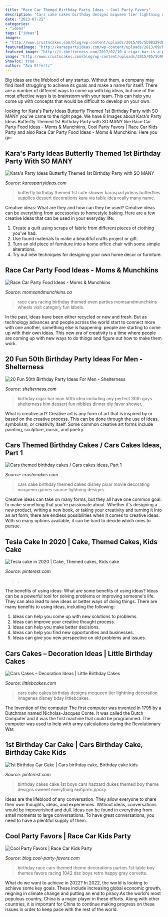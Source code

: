```yaml
---
title: "Race Car Themed Birthday Party Ideas : Cool Party Favors"
description: "Cars cake cakes birthday designs mcqueen tier lightning decoration imagenes disney bday littlebcakes"
date: "2023-07-25"
categories:
- "ideas"
tags: ["ideas"]
images:
- "http://www.crustncakes.com/blog/wp-content/uploads/2015/05/5b98129d02614d50dbb77c5f242721f2.jpg"
featuredImage: "http://karaspartyideas.com/wp-content/uploads/2013/09/butterfly-29.jpg"
featured_image: "http://i.shelterness.com/2017/02/10-a-cigar-bar-is-a-perfect-idea-for-any-mans-party-including-a-birthday-one.jpg"
image: "http://www.crustncakes.com/blog/wp-content/uploads/2015/05/5b98129d02614d50dbb77c5f242721f2.jpg"
ShowToc: true
author: "Ava Effertz"
---
```



Big ideas are the lifeblood of any startup. Without them, a company may find itself struggling to achieve its goals and make a name for itself. There are a number of different ways to come up with big ideas, but one of the most effective ways is to brainstorm with your team. This can help you come up with concepts that would be difficult to develop on your own.

	

		
looking for Kara&#039;s Party Ideas Butterfly Themed 1st Birthday Party with SO MANY you've came to the right page. We have 8 Images about Kara&#039;s Party Ideas Butterfly Themed 1st Birthday Party with SO MANY like Race Car Party Food Ideas - Moms &amp; Munchkins, Cool Party Favors | Race Car Kids Party and also Race Car Party Food Ideas - Moms &amp; Munchkins. Here you go:
		
    
## Kara&#039;s Party Ideas Butterfly Themed 1st Birthday Party With SO MANY

<img loading=lazy src="http://karaspartyideas.com/wp-content/uploads/2013/09/butterfly-29.jpg" onerror="this.onerror=null;this.src='https://tse1.mm.bing.net/th?id=OIP.XmSJiIoRq2QIhGO7_sPZ2gHaLG&amp;pid=15.1';" alt="Kara&#039;s Party Ideas Butterfly Themed 1st Birthday Party with SO MANY">

_Source: karaspartyideas.com_

>butterfly birthday themed 1st cute shower karaspartyideas butterflies supplies dessert decorations kara via table idea really many name. 

	

Creative ideas: What are they and how can they be used?
Creative ideas can be everything from accessories to homestyle baking. Here are a few creative ideas that can be used in your everyday life: 
1. Create a quilt using scraps of fabric from different pieces of clothing you've had.
2. Use found materials to make a beautiful crafts project or gift.
3. Turn an old piece of furniture into a home office chair with some simple alterations.
4. Try out new techniques for designing your own home decor or furniture.

    
## Race Car Party Food Ideas - Moms &amp; Munchkins

<img loading=lazy src="https://www.momsandmunchkins.ca/wp-content/uploads/2014/07/race-party-food-12.jpg" onerror="this.onerror=null;this.src='https://tse1.mm.bing.net/th?id=OIP._FoymQHWjnFWvKONKFL9FgHaOD&amp;pid=15.1';" alt="Race Car Party Food Ideas - Moms &amp; Munchkins">

_Source: momsandmunchkins.ca_

>race cars racing birthday themed even parties momsandmunchkins wheels visit category fun labels. 

	

In the past, ideas have been either recycled or new and fresh. But as technology advances and people across the world start to connect more with one another, something else is happening: people are starting to come up with their own ideas. This new era of creativity is a time where people are coming up with new ways to do things and figure out how to make them work.

    
## 20 Fun 50th Birthday Party Ideas For Men - Shelterness

<img loading=lazy src="http://i.shelterness.com/2017/02/10-a-cigar-bar-is-a-perfect-idea-for-any-mans-party-including-a-birthday-one.jpg" onerror="this.onerror=null;this.src='https://tse2.mm.bing.net/th?id=OIP.kCklnuIMQ0jvvkGrnUL0HQHaLH&amp;pid=15.1';" alt="20 Fun 50th Birthday Party Ideas For Men - Shelterness">

_Source: shelterness.com_

>birthday cigar bar man 50th idea including any perfect 30th guys shelterness him dessert fun nibbles dinner diy favor shower. 

	

What is creative art?
Creative art is any form of art that is inspired by or based on the creative process. This can be done through the use of ideas, symbolism, or creativity itself. Some common creative art forms include painting, sculpture, music, and poetry.

    
## Cars Themed Birthday Cakes / Cars Cakes Ideas, Part 1

<img loading=lazy src="http://www.crustncakes.com/blog/wp-content/uploads/2015/05/5b98129d02614d50dbb77c5f242721f2.jpg" onerror="this.onerror=null;this.src='https://tse2.mm.bing.net/th?id=OIP.sM0UATj7qNTE1ignc89X6AHaM5&amp;pid=15.1';" alt="Cars themed birthday cakes / Cars cakes ideas, Part 1">

_Source: crustncakes.com_

>cars cake birthday themed cakes disney pixar movie decorating mcqueen games source lightning designs. 

	

Creative ideas can take on many forms, but they all have one common goal: to make something that you're passionate about. Whether it's designing a new product, writing a new book, or taking your creativity and turning it into an art form, there are endless possibilities when it comes to creative ideas. With so many options available, it can be hard to decide which ones to pursue.

    
## Tesla Cake In 2020 | Cake, Themed Cakes, Kids Cake

<img loading=lazy src="https://i.pinimg.com/736x/1b/9c/6a/1b9c6ac87f3b08770916647cb2e40930.jpg" onerror="this.onerror=null;this.src='https://tse3.mm.bing.net/th?id=OIP.Q2913IcLToIFsuh_Lat-qwHaLS&amp;pid=15.1';" alt="Tesla cake in 2020 | Cake, Themed cakes, Kids cake">

_Source: pinterest.com_

>. 

	

The benefits of using ideas: What are some benefits of using ideas?
Ideas can be a powerful tool for solving problems or improving someone's life. They can also lead to new ideas or better ways of doing things. There are many benefits to using ideas, including the following: 
1. Ideas can help you come up with new solutions to problems.
2. Ideas can improve your creative thought process. 
3. Ideas can help you make better decisions. 
4. Ideas can help you find new opportunities and businesses. 
5. Ideas can give you new perspective on old problems and issues.

    
## Cars Cakes – Decoration Ideas | Little Birthday Cakes

<img loading=lazy src="http://www.littlebcakes.com/wp-content/uploads/2014/01/Cars-Cake.jpg" onerror="this.onerror=null;this.src='https://tse3.mm.bing.net/th?id=OIP.J_6_rZGyvndDZ3UwyPAmGwHaH2&amp;pid=15.1';" alt="Cars Cakes – Decoration Ideas | Little Birthday Cakes">

_Source: littlebcakes.com_

>cars cake cakes birthday designs mcqueen tier lightning decoration imagenes disney bday littlebcakes. 

	

The Invention of the computer
The first computer was invented in 1795 by a Dutchman named Nicholas-Jacques Conte. It was called the Dutch Computer and it was the first machine that could be programmed. The computer was used to help with army calculations during the Revolutionary War.

    
## 1st Birthday Car Cake | Cars Birthday Cake, Birthday Cake Kids

<img loading=lazy src="https://i.pinimg.com/736x/4d/0d/06/4d0d0615878319082cbc0988f2b359c5--train-car-car-cakes.jpg" onerror="this.onerror=null;this.src='https://tse1.mm.bing.net/th?id=OIP.3E8cPJSgLK8RnQ62SlWV4AHaKx&amp;pid=15.1';" alt="1st Birthday Car Cake | Cars birthday cake, Birthday cake kids">

_Source: pinterest.com_

>birthday cakes cake 1st boys cars hazzard dukes themed boy theme designs sweeet everything выбрать доску. 

	

Ideas are the lifeblood of any conversation. They allow everyone to share their own thoughts, ideas, and experiences. Without ideas, conversations would be impoverished and dull. Ideas can be found in everything from small moments to large conversations. To have great conversations, you need to have a plentiful supply of them.

    
## Cool Party Favors | Race Car Kids Party

<img loading=lazy src="http://blog.cool-party-favors.com/wp-content/uploads/2013/01/Race-Car-Kids-Party.jpg" onerror="this.onerror=null;this.src='https://tse2.mm.bing.net/th?id=OIP.16tJ2wiCpfQgNkHLNTaGZQAAAA&amp;pid=15.1';" alt="Cool Party Favors | Race Car Kids Party">

_Source: blog.cool-party-favors.com_

>birthday race cars themed theme decorations parties 1st table boy themes favors racing 1042 dsc boys retro happy gray corvette. 

	

What do we want to achieve in 2022?
In 2022, the world is looking to achieve some key goals. These include increasing global economic growth, reigning in climate change and putting an end to piracy.As the world's most populous country, China is a major player in these efforts. Along with other countries, it is important for China to continue making progress on these issues in order to keep pace with the rest of the world.

